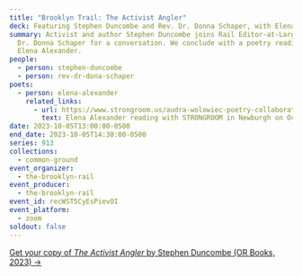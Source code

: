 ```yaml
---
title: "Brooklyn Trail: The Activist Angler"
deck: Featuring Stephen Duncombe and Rev. Dr. Donna Schaper, with Elena Alexander
summary: Activist and author Stephen Duncombe joins Rail Editor-at-Large Rev.
  Dr. Donna Schaper for a conversation. We conclude with a poetry reading by
  Elena Alexander.
people:
  - person: stephen-duncombe
  - person: rev-dr-dona-schaper
poets:
  - person: elena-alexander
    related_links:
      - url: https://www.strongroom.us/audra-wolowiec-poetry-collaboration
        text: Elena Alexander reading with STRONGROOM in Newburgh on October 7
date: 2023-10-05T13:00:00-0500
end_date: 2023-10-05T14:30:00-0500
series: 913
collections:
  - common-ground
event_organizer:
  - the-brooklyn-rail
event_producer:
  - the-brooklyn-rail
event_id: recWST5CyEsPievOI
event_platform:
  - zoom
soldout: false
---
```

[G﻿et your copy of *The Activist Angler* by Stephen Duncombe (OR Books, 2023) →](https://www.orbooks.com/catalog/the-activist-angler/)